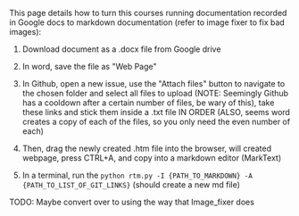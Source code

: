 This page details how to turn this courses running documentation recorded in Google docs to markdown documentation (refer to image fixer to fix bad images):

1. Download document as a .docx file from Google drive

2. In word, save the file as "Web Page"

3. In Github, open a new issue, use the "Attach files" button to navigate to the chosen folder and select all files to upload (NOTE: Seemingly Github has a cooldown after a certain number of files, be wary of this), take these links and stick them inside a .txt file IN ORDER (ALSO, seems word creates a copy of each of the files, so you only need the even number of each)

4. Then, drag the newly created .htm file into the browser, will created webpage, press CTRL+A, and copy into a markdown editor (MarkText)

5. In a terminal, run the `python rtm.py -I {PATH_TO_MARKDOWN} -A {PATH_TO_LIST_OF_GIT_LINKS}` (should create a new md file)

TODO: Maybe convert over to using the way that Image_fixer does 